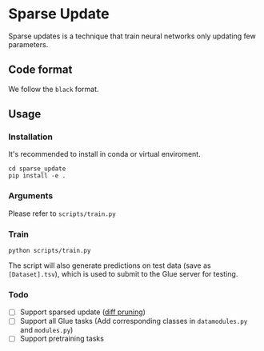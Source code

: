 # Sparse Update
Sparse updates is a technique that train neural networks only updating few parameters.

## Code format
We follow the `black` format.

## Usage

### Installation
It's recommended to install in conda or virtual enviroment.

```
cd sparse_update
pip install -e .
```

### Arguments
Please refer to `scripts/train.py`

### Train

```
python scripts/train.py
```

The script will also generate predictions on test data (save as `[Dataset].tsv`), which is used to submit to the Glue server for testing.


### Todo
- [ ] Support sparsed update ([diff pruning](https://openreview.net/pdf?id=E4PK0rg2eP))
- [ ] Support all Glue tasks (Add corresponding classes in `datamodules.py` and `modules.py`)
- [ ] Support pretraining tasks
